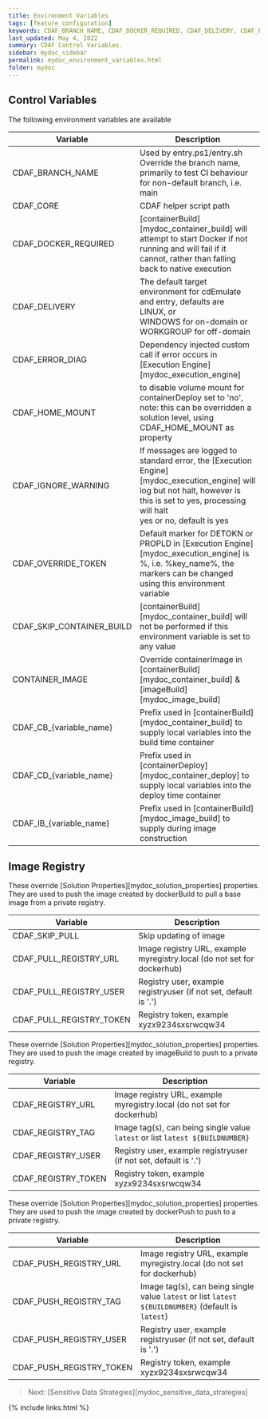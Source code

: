 ```yaml
---
title: Environment Variables
tags: [feature_configuration]
keywords: CDAF_BRANCH_NAME, CDAF_DOCKER_REQUIRED, CDAF_DELIVERY, CDAF_ERROR_DIAG, CDAF_HOME_MOUNT, CDAF_IGNORE_WARNING, CDAF_OVERRIDE_TOKEN, CDAF_SKIP_CONTAINER_BUILD, CONTAINER_IMAGE, CDAF_CB_, CDAF_CD_
last_updated: May 4, 2022
summary: CDAF Control Variables.
sidebar: mydoc_sidebar
permalink: mydoc_environment_variables.html
folder: mydoc
---
```


## Control Variables

The following environment variables are available

| Variable                  | Description
|---------------------------|------------
| CDAF_BRANCH_NAME          | Used by entry.ps1/entry.sh <br/>Override the branch name, primarily to test CI behaviour for non-default branch, i.e. main
| CDAF_CORE                 | CDAF helper script path
| CDAF_DOCKER_REQUIRED      | [containerBuild][mydoc_container_build] will attempt to start Docker if not running and will fail if it cannot, rather than falling back to native execution
| CDAF_DELIVERY             | The default target environment for cdEmulate and entry, defaults are <br/>LINUX, or<br/> WINDOWS for on-domain or WORKGROUP for off-domain
| CDAF_ERROR_DIAG           | Dependency injected custom call if error occurs in [Execution Engine][mydoc_execution_engine]
| CDAF_HOME_MOUNT           | to disable volume mount for containerDeploy set to 'no', note: this can be overridden a solution level, using CDAF_HOME_MOUNT as property
| CDAF_IGNORE_WARNING       | If messages are logged to standard error, the [Execution Engine][mydoc_execution_engine] will log but not halt, however is this is set to yes, processing will halt <br/>yes or no, default is yes
| CDAF_OVERRIDE_TOKEN       | Default marker for DETOKN or PROPLD in [Execution Engine][mydoc_execution_engine] is %, i.e. %key_name%, the markers can be changed using this environment variable
| CDAF_SKIP_CONTAINER_BUILD | [containerBuild][mydoc_container_build] will not be performed if this environment variable is set to any value
| CONTAINER_IMAGE           | Override containerImage in [containerBuild][mydoc_container_build] & [imageBuild][mydoc_image_build]
| CDAF_CB_{variable_name}   | Prefix used in [containerBuild][mydoc_container_build] to supply local variables into the build time container
| CDAF_CD_{variable_name}   | Prefix used in [containerDeploy][mydoc_container_deploy] to supply local variables into the deploy time container
| CDAF_IB_{variable_name}   | Prefix used in [containerBuild][mydoc_image_build] to supply during image construction

## Image Registry

These override [Solution Properties][mydoc_solution_properties] properties. They are used to push the image created by dockerBuild to pull a base image from a private registry.

| Variable                  | Description
|---------------------------|------------
| CDAF_SKIP_PULL            | Skip updating of image
| CDAF_PULL_REGISTRY_URL    | Image registry URL, example myregistry.local (do not set for dockerhub)
| CDAF_PULL_REGISTRY_USER   | Registry user, example registryuser (if not set, default is '.')
| CDAF_PULL_REGISTRY_TOKEN  | Registry token, example xyzx9234sxsrwcqw34

These override [Solution Properties][mydoc_solution_properties] properties. They are used to push the image created by imageBuild to push to a private registry.

| Variable                  | Description
|---------------------------|------------
| CDAF_REGISTRY_URL         | Image registry URL, example myregistry.local (do not set for dockerhub)
| CDAF_REGISTRY_TAG         | Image tag(s), can being single value `latest` or list `latest ${BUILDNUMBER}`
| CDAF_REGISTRY_USER        | Registry user, example registryuser (if not set, default is '.')
| CDAF_REGISTRY_TOKEN       | Registry token, example xyzx9234sxsrwcqw34

These override [Solution Properties][mydoc_solution_properties] properties. They are used to push the image created by dockerPush to push to a private registry.

| Variable                  | Description
|---------------------------|------------
| CDAF_PUSH_REGISTRY_URL    | Image registry URL, example myregistry.local (do not set for dockerhub)
| CDAF_PUSH_REGISTRY_TAG    | Image tag(s), can being single value `latest` or list `latest ${BUILDNUMBER}` (default is `latest`)
| CDAF_PUSH_REGISTRY_USER   | Registry user, example registryuser (if not set, default is '.')
| CDAF_PUSH_REGISTRY_TOKEN  | Registry token, example xyzx9234sxsrwcqw34

> Next: [Sensitive Data Strategies][mydoc_sensitive_data_strategies]

{% include links.html %}
